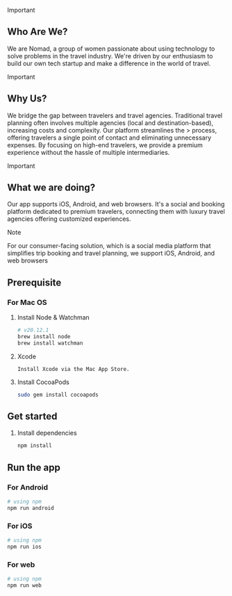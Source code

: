 > [!IMPORTANT]
>
> ## Who Are We?
>
> We are Nomad, a group of women passionate about using technology to solve problems in the travel industry. We're driven by our enthusiasm to build our own tech startup and make a difference in the world of travel.

> [!IMPORTANT]
>
> ## Why Us?
>
> We bridge the gap between travelers and travel agencies. Traditional travel planning often involves multiple agencies (local and destination-based), increasing costs and complexity. Our platform streamlines the > process, offering travelers a single point of contact and eliminating unnecessary expenses. By focusing on high-end travelers, we provide a premium experience without the hassle of multiple intermediaries.

> [!IMPORTANT]
>
> ## What we are doing?
>
> Our app supports iOS, Android, and web browsers. It's a social and booking platform dedicated to premium travelers, connecting them with luxury travel agencies offering customized experiences.

> [!NOTE]
> For our consumer-facing solution, which is a social media platform that simplifies trip booking and travel planning, we support iOS, Android, and web browsers

## Prerequisite

### For Mac OS

1. Install Node & Watchman

   ```bash
   # v20.12.1
   brew install node
   brew install watchman

   ```

2. Xcode

   ```
   Install Xcode via the Mac App Store.
   ```

3. Install CocoaPods
   ```bash
   sudo gem install cocoapods
   ```

## Get started

1. Install dependencies

   ```bash
   npm install
   ```

## Run the app

### For Android

```bash
# using npm
npm run android
```

### For iOS

```bash
# using npm
npm run ios

```

### For web

```bash
# using npm
npm run web

```
